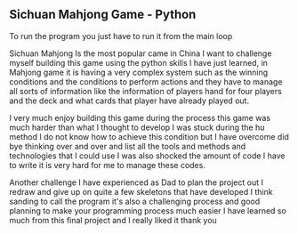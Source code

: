 ## Sichuan Mahjong Game - Python

To run the program you just have to run it from the main loop

Sichuan Mahjong Is the most popular came in China I want to challenge myself building this game using the python skills I have just learned, in Mahjong game it is having a very complex system such as the winning conditions and the conditions to perform actions and they have to manage all sorts of information like the information of players hand for four players and the deck and what cards that player have already played out.


I very much enjoy building this game during the process this game was much harder than what I thought to develop I was stuck during the hu method I do not know how to achieve this condition but I have overcome did bye thinking over and over and list all the tools and methods and technologies that I could use I was also shocked the amount of code I have to write it is very hard for me to manage these codes.


Another challenge I have experienced as Dad to plan the project out I redraw and give up on quite a few skeletons that have developed I think sanding to call the program it's also a challenging process and good planning to make your programming process much easier I have learned so much from this final project and I really liked it thank you